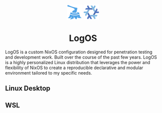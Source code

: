 <div align="center">
  <img src="https://github.com/Logan-Roelofs/LogOS/blob/main/dotfiles/logs-logo-symbolic.svg" width="50" height="50">
  <img src="https://github.com/Logan-Roelofs/LogOS/blob/main/dotfiles/nix-snowflake-symbolic.svg" width="50" height="50">
  <h1 id="title">LogOS</h1>
</div>

<p id="description">LogOS is a custom NixOS configuration designed for penetration testing and development work. Built over the course of the past few years. LogOS is a highly personalized Linux distribution that leverages the power and flexibility of NixOS to create a reproducible declarative and modular environment tailored to my specific needs.</p>

## Linux Desktop

## WSL 

